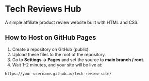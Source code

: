 # Tech Reviews Hub

A simple affiliate product review website built with HTML and CSS.

## How to Host on GitHub Pages

1. Create a repository on GitHub (public).
2. Upload these files to the root of the repository.
3. Go to **Settings → Pages** and set the source to **main branch / root**.
4. Wait 1–2 minutes, and your site will be live at:

`https://your-username.github.io/tech-review-site/`

